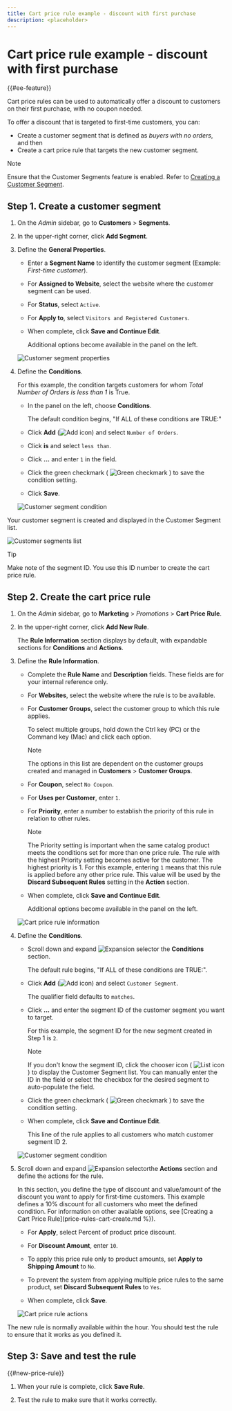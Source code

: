 ```yaml
---
title: Cart price rule example - discount with first purchase
description: <placeholder>
---
```

# Cart price rule example - discount with first purchase

{{#ee-feature}}

Cart price rules can be used to automatically offer a discount to customers on their first purchase, with no coupon needed.

To offer a discount that is targeted to first-time customers, you can:

- Create a customer segment that is defined as _buyers with no orders_, and then
- Create a cart price rule that targets the new customer segment.

>[!NOTE]
>
>Ensure that the Customer Segments feature is enabled. Refer to [Creating a Customer Segment](https://docs.magento.com/user-guide/marketing/customer-segment-create.html).

## Step 1. Create a customer segment

1. On the _Admin_ sidebar, go to **Customers** > **Segments**.

1. In the upper-right corner, click **Add Segment**.

1. Define the **General Properties**.

   - Enter a **Segment Name** to identify the customer segment (Example: _First-time customer_).

   - For **Assigned to Website**, select the website where the customer segment can be used.

   - For **Status**, select `Active`.

   - For **Apply to**, select `Visitors and Registered Customers`.

   - When complete, click **Save and Continue Edit**.

       Additional options become available in the panel on the left.

    ![Customer segment properties](./assets/customer-segment-first-time.png)<!-- zoom -->

1. Define the **Conditions**.

    For this example, the condition targets customers for whom _Total Number of Orders is less than 1_ is True.

   - In the panel on the left, choose **Conditions**.

       The default condition begins, "If ALL of these conditions are TRUE:"

   - Click **Add** (![Add icon](../assets/icon-add-green-circle.png)) and select `Number of Orders`.

   - Click **is** and select `less than`.

   - Click **...** and enter `1` in the field.

   - Click the green checkmark ( ![Green checkmark](../assets/icon-checkmark-green-circle.png) ) to save the condition setting.

   - Click **Save**.

   ![Customer segment condition](./assets/customer-segment-first-time-condition.png)<!-- zoom -->

Your customer segment is created and displayed in the Customer Segment list.

![Customer segments list](./assets/customer-segment-list-first-time.png)<!-- zoom -->

>[!TIP]
>
>Make note of the segment ID. You use this ID number to create the cart price rule.

## Step 2. Create the cart price rule

1. On the _Admin_ sidebar, go to **Marketing** > _Promotions_ > **Cart Price Rule**.

1. In the upper-right corner, click **Add New Rule**.

      The **Rule Information** section displays by default, with expandable sections for **Conditions** and **Actions**.

1. Define the **Rule Information**.

   - Complete the **Rule Name** and **Description** fields. These fields are for your internal reference only.

   - For **Websites**, select the website where the rule is to be available.

   - For **Customer Groups**, select the customer group to which this rule applies.

       To select multiple groups, hold down the Ctrl key (PC) or the Command key (Mac) and click each option.

      >[!NOTE]
      >
      >The options in this list are dependent on the customer groups created and managed in **Customers** > **Customer Groups**.

   - For **Coupon**, select `No Coupon`.

   - For **Uses per Customer**, enter `1`.

   - For **Priority**, enter a number to establish the priority of this rule in relation to other rules.

      >[!NOTE]
      >
      >The Priority setting is important when the same catalog product meets the conditions set for more than one price rule. The rule with the highest Priority setting becomes active for the customer. The highest priority is 1. For this example, entering `1` means that this rule is applied before any other price rule. This value will be used by the **Discard Subsequent Rules** setting in the **Action** section.

   - When complete, click **Save and Continue Edit**.

      Additional options become available in the panel on the left.

   ![Cart price rule information](./assets/rule-information-first-time.png)<!-- zoom -->

1. Define the **Conditions**.

   - Scroll down and expand ![Expansion selector](../assets/icon-display-expand.png) the **Conditions** section.

      The default rule begins, "If ALL of these conditions are TRUE:".

   - Click **Add** (![Add icon](../assets/icon-add-green-circle.png)) and select `Customer Segment`.

       The qualifier field defaults to `matches`.

   - Click **...** and enter the segment ID of the customer segment you want to target.

      For this example, the segment ID for the new segment created in Step 1 is `2`.

      >[!NOTE]
      >
      >If you don't know the segment ID, click the chooser icon ( ![List icon](../assets/icon-list-chooser.png) ) to display the Customer Segment list. You can manually enter the ID in the field or select the checkbox for the desired segment to auto-populate the field.

   - Click the green checkmark ( ![Green checkmark](../assets/icon-checkmark-green-circle.png) ) to save the condition setting.

   - When complete, click **Save and Continue Edit**.

       This line of the rule applies to all customers who match customer segment ID 2.

   ![Customer segment condition](./assets/customer-segment-matches.png)<!-- zoom -->

1. Scroll down and expand ![Expansion selector](../assets/icon-display-expand.png)the **Actions** section and define the actions for the rule.

   In this section, you define the type of discount and value/amount of the discount you want to apply for first-time customers. This example defines a 10% discount for all customers who meet the defined condition. For information on other available options, see [Creating a Cart Price Rule](price-rules-cart-create.md %}).

   - For **Apply**, select Percent of product price discount.

   - For **Discount Amount**, enter `10`.

   - To apply this price rule only to product amounts, set **Apply to Shipping Amount** to `No`.

   - To prevent the system from applying multiple price rules to the same product, set **Discard Subsequent Rules** to `Yes`.

   - When complete, click **Save**.

   ![Cart price rule actions](./assets/actions-first-time.png)<!-- zoom -->

The new rule is normally available within the hour. You should test the rule to ensure that it works as you defined it.

## Step 3: Save and test the rule

{{#new-price-rule}}

1. When your rule is complete, click **Save Rule**.

1. Test the rule to make sure that it works correctly.
